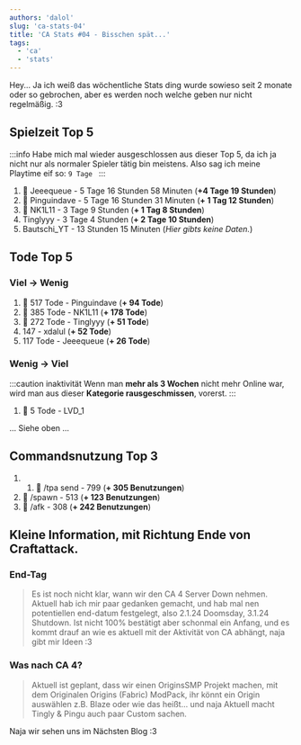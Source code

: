 ```yaml
---
authors: 'dalol'
slug: 'ca-stats-04'
title: 'CA Stats #04 - Bisschen spät...'
tags:
  - 'ca'
  - 'stats'
---
```


Hey... Ja ich weiß das wöchentliche Stats ding wurde sowieso seit 2 monate oder so gebrochen, aber es werden noch welche geben nur nicht regelmäßig. :3


## Spielzeit Top 5

:::info
Habe mich mal wieder ausgeschlossen aus dieser Top 5, da ich ja nicht nur als normaler Spieler tätig bin meistens. Also sag ich meine Playtime eif so: `9 Tage `
:::

1. 🥇 Jeeequeue - 5 Tage 16 Stunden 58 Minuten (**+4 Tage 19 Stunden**)
2. 🥈 Pinguindave - 5 Tage 16 Stunden 31 Minuten (**+ 1 Tag 12 Stunden**)
3. 🥉 NK1L11 - 3 Tage 9 Stunden (**+ 1 Tag 8 Stunden**)
4. Tinglyyy - 3 Tage 4 Stunden (**+ 2 Tage 10 Stunden**)
5. Bautschi_YT - 13 Stunden 15 Minuten (*Hier gibts keine Daten.*)


## Tode Top 5


### Viel → Wenig


1. 🥇 517 Tode - Pinguindave (**+ 94 Tode**)
2. 🥈 385 Tode - NK1L11 (**+ 178 Tode**)
3. 🥉 272 Tode - Tinglyyy (**+ 51 Tode**)
4. 147 - xdalul (**+ 52 Tode**)
5. 117 Tode - Jeeequeue (**+ 26 Tode**)


### Wenig → Viel

:::caution inaktivität
Wenn man **mehr als 3 Wochen** nicht mehr Online war, wird man aus dieser **Kategorie rausgeschmissen**, vorerst.
:::

1. 🥇 5 Tode - LVD_1

... Siehe oben ...


## Commandsnutzung Top 3


1. 1. 🥇 /tpa send - 799 (**+ 305 Benutzungen**)
2. 🥈 /spawn - 513 (**+ 123 Benutzungen**)
3. 🥉 /afk - 308 (**+ 242 Benutzungen**)



## Kleine Information, mit Richtung Ende von Craftattack.


### End-Tag

> Es ist noch nicht klar, wann wir den CA 4 Server Down nehmen. Aktuell hab ich mir paar gedanken gemacht, und hab mal nen potentiellen end-datum festgelegt, also 2.1.24 Doomsday, 3.1.24 Shutdown. Ist nicht 100% bestätigt aber schonmal ein Anfang, und es kommt drauf an wie es aktuell mit der Aktivität von CA abhängt, naja gibt mir Ideen :3


### Was nach CA 4?

> Aktuell ist geplant, dass wir einen OriginsSMP Projekt machen, mit dem Originalen Origins (Fabric) ModPack, ihr könnt ein Origin auswählen z.B. Blaze oder wie das heißt... und naja Aktuell macht Tingly & Pingu auch paar Custom sachen.


Naja wir sehen uns im Nächsten Blog :3